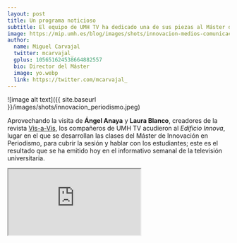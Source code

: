 ```yaml
---
layout: post
title: Un programa noticioso 
subtitle: El equipo de UMH TV ha dedicado una de sus piezas al Máster de Innovación en Periodismo
image: https://mip.umh.es/blog/images/shots/innovacion-medios-comunicaci%C3%B3n_ppal.jpg
author:
  name: Miguel Carvajal
  twitter: mcarvajal_
  gplus: 105651624538664882557 
  bio: Director del Máster
  image: yo.webp
  link: https://twitter.com/mcarvajal_
---
```

![image alt text]({{ site.baseurl }}/images/shots/innovacion_periodismo.jpeg)

Aprovechando la visita de **Ángel Anaya** y **Laura Blanco**, creadores de la revista [Vis-a-Vis](http://www.vis-a-vis.es/), los compañeros de UMH TV acudieron al _Edificio Innova_, lugar en el que se desarrollan las clases del Máster de Innovación en Periodismo, para cubrir la sesión y hablar con los estudiantes; este es el resultado que se ha emitido hoy en el informativo semanal de la televisión universitaria.

<div class="embed-responsive embed-responsive-16by9">
    <iframe class="embed-responsive-item" src="https://www.youtube.com/embed/N3qunmkMPCo"  allowfullscreen></iframe>
</div>

